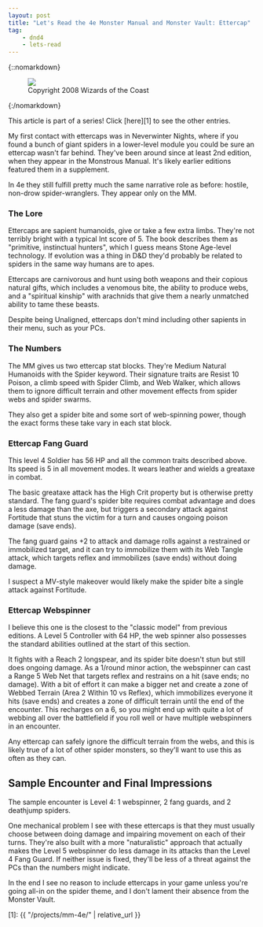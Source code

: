 ```yaml
---
layout: post
title: "Let's Read the 4e Monster Manual and Monster Vault: Ettercap"
tag:
    - dnd4
    - lets-read
---
```


{::nomarkdown}
<figure class="right">
  <img src="{{ "/assets/wir-mm-4e-ettercap.png" | absolute_url }}"/>
  <figcaption>
    Copyright 2008 Wizards of the Coast
  </figcaption>
</figure>
{:/nomarkdown}

This article is part of a series! Click [here][1] to see the other entries.

My first contact with ettercaps was in Neverwinter Nights, where if you found a
bunch of giant spiders in a lower-level module you could be sure an ettercap
wasn't far behind. They've been around since at least 2nd edition, when they
appear in the Monstrous Manual. It's likely earlier editions featured them in
a supplement.

In 4e they still fulfill pretty much the same narrative role as before: hostile,
non-drow spider-wranglers. They appear only on the MM.

### The Lore

Ettercaps are sapient humanoids, give or take a few extra limbs. They're not
terribly bright with a typical Int score of 5. The book describes them as
"primitive, instinctual hunters", which I guess means Stone Age-level
technology. If evolution was a thing in D&D they'd probably be related to
spiders in the same way humans are to apes.

Ettercaps are carnivorous and hunt using both weapons and their copious natural
gifts, which includes a venomous bite, the ability to produce webs, and a
"spiritual kinship" with arachnids that give them a nearly unmatched ability to
tame these beasts.

Despite being Unaligned, ettercaps don't mind including other sapients in their
menu, such as your PCs.

### The Numbers

The MM gives us two ettercap stat blocks. They're Medium Natural Humanoids with
the Spider keyword. Their signature traits are Resist 10 Poison, a climb speed
with Spider Climb, and Web Walker, which allows them to ignore difficult terrain
and other movement effects from spider webs and spider swarms.

They also get a spider bite and some sort of web-spinning power, though the
exact forms these take vary in each stat block.

### Ettercap Fang Guard

This level 4 Soldier has 56 HP and all the common traits described above. Its
speed is 5 in all movement modes. It wears leather and wields a greataxe in
combat.

The basic greataxe attack has the High Crit property but is otherwise pretty
standard. The fang guard's spider bite requires combat advantage and does a less
damage than the axe, but triggers a secondary attack against Fortitude that
stuns the victim for a turn and causes ongoing poison damage (save ends).

The fang guard gains +2 to attack and damage rolls against a restrained or
immobilized target, and it can try to immobilize them with its Web Tangle
attack, which targets reflex and immobilizes (save ends) without doing damage.

I suspect a MV-style makeover would likely make the spider bite a single
attack against Fortitude.

### Ettercap Webspinner

I believe this one is the closest to the "classic model" from previous
editions. A Level 5 Controller with 64 HP, the web spinner also possesses the
standard abilities outlined at the start of this section.

It fights with a Reach 2 longspear, and its spider bite doesn't stun but still
does ongoing damage. As a 1/round minor action, the webspinner can cast a Range
5 Web Net that targets reflex and restrains on a hit (save ends; no
damage). With a bit of effort it can make a bigger net and create a zone of
Webbed Terrain (Area 2 Within 10 vs Reflex), which immobilizes everyone it hits
(save ends) and creates a zone of difficult terrain until the end of the
encounter. This recharges on a 6, so you might end up with quite a lot of
webbing all over the battlefield if you roll well or have multiple webspinners
in an encounter.

Any ettercap can safely ignore the difficult terrain from the webs, and this is
likely true of a lot of other spider monsters, so they'll want to use this as
often as they can.

## Sample Encounter and Final Impressions

The sample encounter is Level 4: 1 webspinner, 2 fang guards, and 2 deathjump
spiders.

One mechanical problem I see with these ettercaps is that they must usually
choose between doing damage and impairing movement on each of their
turns. They're also built with a more "naturalistic" approach that actually
makes the Level 5 webspinner do less damage in its attacks than the Level 4 Fang
Guard. If neither issue is fixed, they'll be less of a threat against the PCs
than the numbers might indicate.

In the end I see no reason to include ettercaps in your game unless you're going
all-in on the spider theme, and I don't lament their absence from the Monster
Vault.

[1]: {{ "/projects/mm-4e/" | relative_url }}
